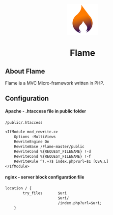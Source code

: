 <p align="center">
<img src="public/img/flame_logo.png" width=100>
</p>
<h1 align=center>Flame</h1>


## About Flame
Flame is a MVC Micro-framework written in PHP.



## Configuration
#### Apache - .htaccess file in public folder 
`/public/.htaccess`
```
<IfModule mod_rewrite.c>
    Options -MultiViews
    RewriteEngine On
    RewriteBase /Flame-master/public
    RewriteCond %{REQUEST_FILENAME} !-d
    RewriteCond %{REQUEST_FILENAME} !-f
    RewriteRule ^(.+)$ index.php?url=$1 [QSA,L]
</IfModule>
```



#### nginx - server block configuration file
```
location / {
        try_files       $uri
                        $uri/
                        /index.php?url=$uri;
    }
```